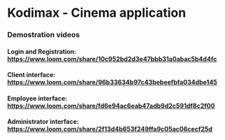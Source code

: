 # Kodimax - Cinema application

### Demostration videos

#### Login and Registration: https://www.loom.com/share/10c952bd2d3e47bbb31a0abac5b4d4fc

#### Client interface: https://www.loom.com/share/96b33634b97c43bebeefbfa034dbe145

#### Employee interface: https://www.loom.com/share/fd6e94ac6eab47adb9d2c591df8c2f00

#### Administrator interface: https://www.loom.com/share/2f13d4b653f249ffa9c05ac06cecf25d
